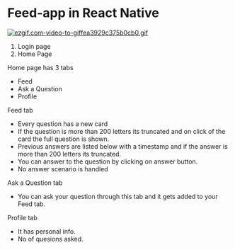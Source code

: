 # Feed-app  in React Native

<a href="https://gifyu.com/image/lQ1w"><img src="https://s6.gifyu.com/images/ezgif.com-video-to-giffea3929c375b0cb0.gif" alt="ezgif.com-video-to-giffea3929c375b0cb0.gif" border="0" /></a>

1. Login page 
2. Home Page

Home page has 3 tabs
  - Feed
  - Ask a Question
  - Profile

Feed tab
   - Every question has a new card 
   - If the question is more than 200 letters its truncated and on click of the card the full question is shown.
   - Previous answers are listed below with a timestamp and if the answer is more than 200 letters its truncated.
   - You can answer to the question by clicking on answer button.
   - No answer scenario is handled

Ask a Question tab
   -  You can ask your question through this tab and it gets added to your Feed tab.

Profile tab
   - It has personal info.
   - No of quesions asked.
 
